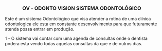  <h3 style="text-align: center;">OV - ODONTO VISION SISTEMA ODONTOLÓGICO </h3>
 
 Este é um sistema Odontológico que visa atender a rotina de uma clínica odontologica ele esta em constante desenvolvimento
 para que futuramente atenda possa entrar em produção.
 
 1 - O sistema vai contar com uma agenda de consultas onde o dentista podera esta vendo todas aquelas consultas da que e de outros dias.